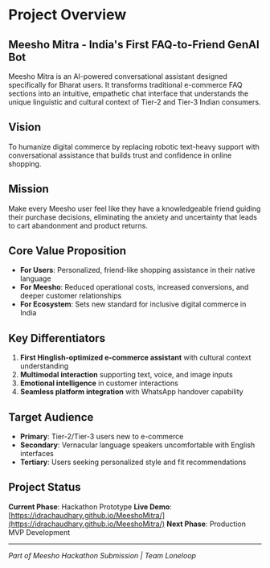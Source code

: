 # Project Overview

## Meesho Mitra - India's First FAQ-to-Friend GenAI Bot

Meesho Mitra is an AI-powered conversational assistant designed specifically for Bharat users. It transforms traditional e-commerce FAQ sections into an intuitive, empathetic chat interface that understands the unique linguistic and cultural context of Tier-2 and Tier-3 Indian consumers.

## Vision

To humanize digital commerce by replacing robotic text-heavy support with conversational assistance that builds trust and confidence in online shopping.

## Mission

Make every Meesho user feel like they have a knowledgeable friend guiding their purchase decisions, eliminating the anxiety and uncertainty that leads to cart abandonment and product returns.

## Core Value Proposition

- **For Users**: Personalized, friend-like shopping assistance in their native language
- **For Meesho**: Reduced operational costs, increased conversions, and deeper customer relationships
- **For Ecosystem**: Sets new standard for inclusive digital commerce in India

## Key Differentiators

1. **First Hinglish-optimized e-commerce assistant** with cultural context understanding
2. **Multimodal interaction** supporting text, voice, and image inputs
3. **Emotional intelligence** in customer interactions
4. **Seamless platform integration** with WhatsApp handover capability

## Target Audience

- **Primary**: Tier-2/Tier-3 users new to e-commerce
- **Secondary**: Vernacular language speakers uncomfortable with English interfaces
- **Tertiary**: Users seeking personalized style and fit recommendations

## Project Status

**Current Phase**: Hackathon Prototype
**Live Demo**: [https://idrachaudhary.github.io/MeeshoMitra/](https://idrachaudhary.github.io/MeeshoMitra/)
**Next Phase**: Production MVP Development

---

*Part of Meesho Hackathon Submission | Team Loneloop*
